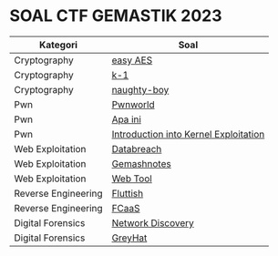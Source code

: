 # SOAL CTF GEMASTIK 2023


| Kategori            | Soal                                                                                                                                                                                                                                                                                              | 
| ------------------- | ---------------------------------------------------------------------------------------------------------------------------------------------------------------------------------------------------------------------------------------------------------------------------------------------------- |
| Cryptography        | [easy AES](https://github.com/aldisakti2/Writeup/tree/main/Gemastik2023/Cryptography/easy-AES)  | 
| Cryptography            | [k-1](https://github.com/aldisakti2/Writeup/tree/main/Gemastik2023/Cryptography/k-1)                                            |
| Cryptography            | [naughty-boy](https://github.com/aldisakti2/Writeup/tree/main/Gemastik2023/Cryptography/naughty-boy)                        |
| Pwn       | [Pwnworld](https://github.com/aldisakti2/Writeup/tree/main/Gemastik2023/Pwn/Pwnworld) |
| Pwn       | [Apa ini](https://github.com/aldisakti2/Writeup/tree/main/Gemastik2023/Pwn/Apa%20ini)                                     |
| Pwn       | [Introduction into Kernel Exploitation](https://github.com/aldisakti2/Writeup/tree/main/Gemastik2023/Pwn/Introduction%20into%20Kernel%20Exploitation)                           |
| Web Exploitation | [Databreach](https://github.com/aldisakti2/Writeup/tree/main/Gemastik2023/Web%20Exploit/Databreach)             |
| Web Exploitation            | [Gemashnotes](https://github.com/aldisakti2/Writeup/tree/main/Gemastik2023/Web%20Exploit/Gemashnotes)                               |
| Web Exploitation            | [Web Tool](https://github.com/aldisakti2/Writeup/tree/main/Gemastik2023/Web%20Exploit/Web%20Tool)                               |
| Reverse Engineering            | [Fluttish](https://github.com/aldisakti2/Writeup/tree/main/Gemastik2023/Reverse%20Engineering/Fluttish)                               |
| Reverse Engineering            | [FCaaS](https://github.com/aldisakti2/Writeup/tree/main/Gemastik2023/Reverse%20Engineering/FCaaS)                               |
| Digital Forensics            | [Network Discovery](https://github.com/aldisakti2/Writeup/tree/main/Gemastik2023/Forensic/Network_Discovery)                               |
| Digital Forensics            | [GreyHat](https://github.com/aldisakti2/Writeup/tree/main/Gemastik2023/Forensic/GreyHat)                               |
